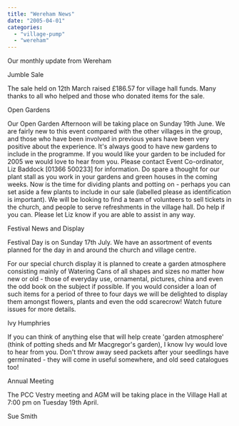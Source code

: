 ```yaml
---
title: "Wereham News"
date: "2005-04-01"
categories: 
  - "village-pump"
  - "wereham"
---
```


Our monthly update from Wereham

Jumble Sale

The sale held on 12th March raised £186.57 for village hall funds. Many thanks to all who helped and those who donated items for the sale.

Open Gardens

Our Open Garden Afternoon will be taking place on Sunday 19th June. We are fairly new to this event compared with the other villages in the group, and those who have been involved in previous years have been very positive about the experience. It's always good to have new gardens to include in the programme. If you would like your garden to be included for 2005 we would love to hear from you. Please contact Event Co-ordinator, Liz Baddock \[01366 500233\] for information. Do spare a thought for our plant stall as you work in your gardens and green houses in the coming weeks. Now is the time for dividing plants and potting on - perhaps you can set aside a few plants to include in our sale (labelled please as identification is important). We will be looking to find a team of volunteers to sell tickets in the church, and people to serve refreshments in the village hall. Do help if you can. Please let Liz know if you are able to assist in any way.

Festival News and Display

Festival Day is on Sunday 17th July. We have an assortment of events planned for the day in and around the church and village centre.

For our special church display it is planned to create a garden atmosphere consisting mainly of Watering Cans of all shapes and sizes no matter how new or old - those of everyday use, ornamental, pictures, china and even the odd book on the subject if possible. If you would consider a loan of such items for a period of three to four days we will be delighted to display them amongst flowers, plants and even the odd scarecrow! Watch future issues for more details.

Ivy Humphries

If you can think of anything else that will help create 'garden atmosphere' (think of potting sheds and Mr Macgregor's garden), I know Ivy would love to hear from you. Don't throw away seed packets after your seedlings have germinated - they will come in useful somewhere, and old seed catalogues too!

Annual Meeting

The PCC Vestry meeting and AGM will be taking place in the Village Hall at 7:00 pm on Tuesday 19th April.

Sue Smith
